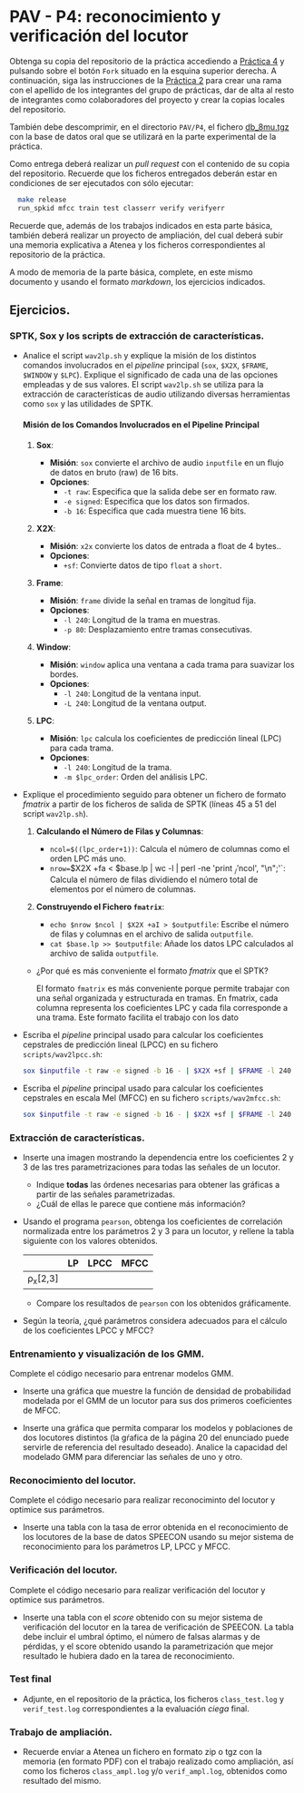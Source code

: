PAV - P4: reconocimiento y verificación del locutor
===================================================

Obtenga su copia del repositorio de la práctica accediendo a [Práctica 4](https://github.com/albino-pav/P4)
y pulsando sobre el botón `Fork` situado en la esquina superior derecha. A continuación, siga las
instrucciones de la [Práctica 2](https://github.com/albino-pav/P2) para crear una rama con el apellido de
los integrantes del grupo de prácticas, dar de alta al resto de integrantes como colaboradores del proyecto
y crear la copias locales del repositorio.

También debe descomprimir, en el directorio `PAV/P4`, el fichero [db_8mu.tgz](https://atenea.upc.edu/mod/resource/view.php?id=3654387?forcedownload=1)
con la base de datos oral que se utilizará en la parte experimental de la práctica.

Como entrega deberá realizar un *pull request* con el contenido de su copia del repositorio. Recuerde
que los ficheros entregados deberán estar en condiciones de ser ejecutados con sólo ejecutar:

~~~~~~~~~~~~~~~~~~~~~~~~~~~~~~~~~~~~~~~~~~~~~~~~~~~~~.sh
  make release
  run_spkid mfcc train test classerr verify verifyerr
~~~~~~~~~~~~~~~~~~~~~~~~~~~~~~~~~~~~~~~~~~~~~~~~~~~~~

Recuerde que, además de los trabajos indicados en esta parte básica, también deberá realizar un proyecto
de ampliación, del cual deberá subir una memoria explicativa a Atenea y los ficheros correspondientes al
repositorio de la práctica.

A modo de memoria de la parte básica, complete, en este mismo documento y usando el formato *markdown*, los
ejercicios indicados.

## Ejercicios.

### SPTK, Sox y los scripts de extracción de características.

- Analice el script `wav2lp.sh` y explique la misión de los distintos comandos involucrados en el *pipeline*
  principal (`sox`, `$X2X`, `$FRAME`, `$WINDOW` y `$LPC`). Explique el significado de cada una de las 
  opciones empleadas y de sus valores.
 El script `wav2lp.sh` se utiliza para la extracción de características de audio utilizando diversas herramientas como `sox` y las utilidades de SPTK.

  #### Misión de los Comandos Involucrados en el Pipeline Principal

  1. **Sox**:
     - **Misión**: `sox` convierte el archivo de audio `inputfile` en un flujo de datos en bruto (raw) de 16 bits.
     - **Opciones**:
       - `-t raw`: Especifica que la salida debe ser en formato raw.
       - `-e signed`: Especifica que los datos son firmados.
       - `-b 16`: Especifica que cada muestra tiene 16 bits.

  2. **X2X**: 
     - **Misión**: `x2x` convierte los datos de entrada a float de 4 bytes..
     - **Opciones**:
       - `+sf`: Convierte datos de tipo `float` a `short`.

  3. **Frame**: 
     - **Misión**: `frame` divide la señal en tramas de longitud fija.
     - **Opciones**:
       - `-l 240`: Longitud de la trama en muestras.
       - `-p 80`: Desplazamiento entre tramas consecutivas.

  4. **Window**:
     - **Misión**: `window` aplica una ventana a cada trama para suavizar los bordes.
     - **Opciones**:
       - `-l 240`: Longitud de la ventana input.
       - `-L 240`: Longitud de la ventana output.

  5. **LPC**: 
     - **Misión**: `lpc` calcula los coeficientes de predicción lineal (LPC) para cada trama.
     - **Opciones**:
       - `-l 240`: Longitud de la trama.
       - `-m $lpc_order`: Orden del análisis LPC.

- Explique el procedimiento seguido para obtener un fichero de formato *fmatrix* a partir de los ficheros de
  salida de SPTK (líneas 45 a 51 del script `wav2lp.sh`).
  1. **Calculando el Número de Filas y Columnas**:
       - `ncol=$((lpc_order+1))`: Calcula el número de columnas como el orden LPC más uno.
       - `nrow=`$X2X +fa < $base.lp | wc -l | perl -ne 'print $_/'$ncol', "\n";'`: Calcula el número de filas dividiendo el número total de elementos por el número de columnas.

    2. **Construyendo el Fichero `fmatrix`**:
       - `echo $nrow $ncol | $X2X +aI > $outputfile`: Escribe el número de filas y columnas en el archivo de salida `outputfile`.
       - `cat $base.lp >> $outputfile`: Añade los datos LPC calculados al archivo de salida `outputfile`.
       
  * ¿Por qué es más conveniente el formato *fmatrix* que el SPTK?
    
    El formato `fmatrix` es más conveniente porque permite trabajar con una señal organizada y estructurada en tramas. En fmatrix, cada columna representa los coeficientes LPC y cada fila corresponde a una trama. Este formato facilita el trabajo con los dato

- Escriba el *pipeline* principal usado para calcular los coeficientes cepstrales de predicción lineal
  (LPCC) en su fichero <code>scripts/wav2lpcc.sh</code>:

  ```sh
  sox $inputfile -t raw -e signed -b 16 - | $X2X +sf | $FRAME -l 240 -p 80 | $WINDOW -l 240 -L 240 | $LPC -l 240 -m $lpc_order | $LPCC -m $lpc_order -M $lpcc_order > $base.lpcc || exit 1
  
- Escriba el *pipeline* principal usado para calcular los coeficientes cepstrales en escala Mel (MFCC) en su
  fichero <code>scripts/wav2mfcc.sh</code>:
  
  ```sh
  sox $inputfile -t raw -e signed -b 16 - | $X2X +sf | $FRAME -l 240 -p 80 | $WINDOW -l 240 -L 240 | $MFCC -m $mfcc_order -n $mel_filter_order > $base.lp || exit 1

  
### Extracción de características.

- Inserte una imagen mostrando la dependencia entre los coeficientes 2 y 3 de las tres parametrizaciones
  para todas las señales de un locutor.
  
  + Indique **todas** las órdenes necesarias para obtener las gráficas a partir de las señales 
    parametrizadas.
  + ¿Cuál de ellas le parece que contiene más información?

- Usando el programa <code>pearson</code>, obtenga los coeficientes de correlación normalizada entre los
  parámetros 2 y 3 para un locutor, y rellene la tabla siguiente con los valores obtenidos.

  |                        | LP   | LPCC | MFCC |
  |------------------------|:----:|:----:|:----:|
  | &rho;<sub>x</sub>[2,3] |      |      |      |
  
  + Compare los resultados de <code>pearson</code> con los obtenidos gráficamente.
  
- Según la teoría, ¿qué parámetros considera adecuados para el cálculo de los coeficientes LPCC y MFCC?

### Entrenamiento y visualización de los GMM.

Complete el código necesario para entrenar modelos GMM.

- Inserte una gráfica que muestre la función de densidad de probabilidad modelada por el GMM de un locutor
  para sus dos primeros coeficientes de MFCC.

- Inserte una gráfica que permita comparar los modelos y poblaciones de dos locutores distintos (la gŕafica
  de la página 20 del enunciado puede servirle de referencia del resultado deseado). Analice la capacidad
  del modelado GMM para diferenciar las señales de uno y otro.

### Reconocimiento del locutor.

Complete el código necesario para realizar reconociminto del locutor y optimice sus parámetros.

- Inserte una tabla con la tasa de error obtenida en el reconocimiento de los locutores de la base de datos
  SPEECON usando su mejor sistema de reconocimiento para los parámetros LP, LPCC y MFCC.

### Verificación del locutor.

Complete el código necesario para realizar verificación del locutor y optimice sus parámetros.

- Inserte una tabla con el *score* obtenido con su mejor sistema de verificación del locutor en la tarea
  de verificación de SPEECON. La tabla debe incluir el umbral óptimo, el número de falsas alarmas y de
  pérdidas, y el score obtenido usando la parametrización que mejor resultado le hubiera dado en la tarea
  de reconocimiento.
 
### Test final

- Adjunte, en el repositorio de la práctica, los ficheros `class_test.log` y `verif_test.log` 
  correspondientes a la evaluación *ciega* final.

### Trabajo de ampliación.

- Recuerde enviar a Atenea un fichero en formato zip o tgz con la memoria (en formato PDF) con el trabajo 
  realizado como ampliación, así como los ficheros `class_ampl.log` y/o `verif_ampl.log`, obtenidos como 
  resultado del mismo.
